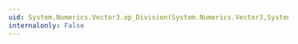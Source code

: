 ```yaml
---
uid: System.Numerics.Vector3.op_Division(System.Numerics.Vector3,System.Single)
internalonly: False
---
```

